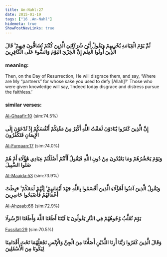 ```yaml
---
title: An-Nahl:27
date: 2015-01-19
tags: ["16 .An-Nahl"]
hidemeta: true 
ShowPostNavLinks: true 
---
```

### ثُمَّ يَوْمَ الْقِيَامَةِ يُخْزِيهِمْ وَيَقُولُ أَيْنَ شُرَكَائِيَ الَّذِينَ كُنْتُمْ تُشَاقُّونَ فِيهِمْ ۚ قَالَ الَّذِينَ أُوتُوا الْعِلْمَ إِنَّ الْخِزْيَ الْيَوْمَ وَالسُّوءَ عَلَى الْكَافِرِينَ
### meaning: 
Then, on the Day of Resurrection, He will disgrace them, and say, ‘Where are My “partners” for whose sake you used to defy [Allah]?’ Those who were given knowledge will say, ‘Indeed today disgrace and distress pursue the faithless.’
### similar verses: 

[Al-Ghaafir:10](/40/10) (sim:74.5%)

### إِنَّ الَّذِينَ كَفَرُوا يُنَادَوْنَ لَمَقْتُ اللَّهِ أَكْبَرُ مِنْ مَقْتِكُمْ أَنْفُسَكُمْ إِذْ تُدْعَوْنَ إِلَى الْإِيمَانِ فَتَكْفُرُونَ

[Al-Furqaan:17](/25/17) (sim:74.0%)

### وَيَوْمَ يَحْشُرُهُمْ وَمَا يَعْبُدُونَ مِنْ دُونِ اللَّهِ فَيَقُولُ أَأَنْتُمْ أَضْلَلْتُمْ عِبَادِي هَٰؤُلَاءِ أَمْ هُمْ ضَلُّوا السَّبِيلَ

[Al-Maaida:53](/5/53) (sim:73.9%)

### وَيَقُولُ الَّذِينَ آمَنُوا أَهَٰؤُلَاءِ الَّذِينَ أَقْسَمُوا بِاللَّهِ جَهْدَ أَيْمَانِهِمْ ۙ إِنَّهُمْ لَمَعَكُمْ ۚ حَبِطَتْ أَعْمَالُهُمْ فَأَصْبَحُوا خَاسِرِينَ

[Al-Ahzaab:66](/33/66) (sim:72.9%)

### يَوْمَ تُقَلَّبُ وُجُوهُهُمْ فِي النَّارِ يَقُولُونَ يَا لَيْتَنَا أَطَعْنَا اللَّهَ وَأَطَعْنَا الرَّسُولَا

[Fussilat:29](/41/29) (sim:70.5%)

### وَقَالَ الَّذِينَ كَفَرُوا رَبَّنَا أَرِنَا اللَّذَيْنِ أَضَلَّانَا مِنَ الْجِنِّ وَالْإِنْسِ نَجْعَلْهُمَا تَحْتَ أَقْدَامِنَا لِيَكُونَا مِنَ الْأَسْفَلِينَ
